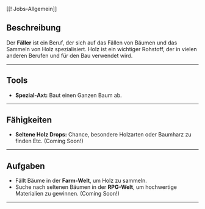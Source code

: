 [[‎‎‎‎‎‎! Jobs-Allgemein‎‎]]


## **Beschreibung**

Der **Fäller** ist ein Beruf, der sich auf das Fällen von Bäumen und das Sammeln von Holz spezialisiert. Holz ist ein wichtiger Rohstoff, der in vielen anderen Berufen und für den Bau verwendet wird.


---

## **Tools**

- **Spezial-Axt:** Baut einen Ganzen Baum ab.

---

## **Fähigkeiten**


- **Seltene Holz Drops:** Chance, besondere Holzarten oder Baumharz zu finden Etc. (Coming Soon!)


---

## **Aufgaben**

- Fällt Bäume in der **Farm-Welt**, um Holz zu sammeln.
- Suche nach seltenen Bäumen in der **RPG-Welt**, um hochwertige Materialien zu gewinnen. (Coming Soon!)

---
